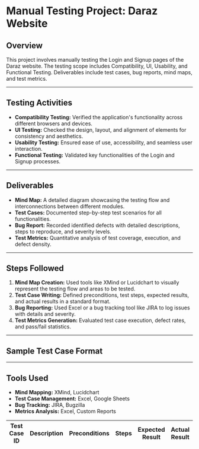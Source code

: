 <h1>Manual Testing Project: Daraz Website</h1>

<h2>Overview</h2>
<p>
  This project involves manually testing the Login and Signup pages of the Daraz website. 
  The testing scope includes Compatibility, UI, Usability, and Functional Testing. 
  Deliverables include test cases, bug reports, mind maps, and test metrics.
</p>

<hr />

<h2>Testing Activities</h2>
<ul>
  <li><strong>Compatibility Testing:</strong> Verified the application's functionality across different browsers and devices.</li>
  <li><strong>UI Testing:</strong> Checked the design, layout, and alignment of elements for consistency and aesthetics.</li>
  <li><strong>Usability Testing:</strong> Ensured ease of use, accessibility, and seamless user interaction.</li>
  <li><strong>Functional Testing:</strong> Validated key functionalities of the Login and Signup processes.</li>
</ul>

<hr />

<h2>Deliverables</h2>
<ul>
  <li><strong>Mind Map:</strong> A detailed diagram showcasing the testing flow and interconnections between different modules.</li>
  <li><strong>Test Cases:</strong> Documented step-by-step test scenarios for all functionalities.</li>
  <li><strong>Bug Report:</strong> Recorded identified defects with detailed descriptions, steps to reproduce, and severity levels.</li>
  <li><strong>Test Metrics:</strong> Quantitative analysis of test coverage, execution, and defect density.</li>
</ul>

<hr />

<h2>Steps Followed</h2>
<ol>
  <li><strong>Mind Map Creation:</strong> Used tools like XMind or Lucidchart to visually represent the testing flow and areas to be tested.</li>
  <li><strong>Test Case Writing:</strong> Defined preconditions, test steps, expected results, and actual results in a standard format.</li>
  <li><strong>Bug Reporting:</strong> Used Excel or a bug tracking tool like JIRA to log issues with details and severity.</li>
  <li><strong>Test Metrics Generation:</strong> Evaluated test case execution, defect rates, and pass/fail statistics.</li>
</ol>

<hr />

<h2>Sample Test Case Format</h2>
<table>
  <thead>
    <tr>
      <th>Test Case ID</th>
      <th>Description</th>
      <th>Preconditions</th>
      <th>Steps</th>
      <th>Expected Result</th>
      <th>Actual Result</th>
      <th>Status</th>
    </tr>
  </thead>
 


<hr />



<h2>Tools Used</h2>
<ul>
  <li><strong>Mind Mapping:</strong> XMind, Lucidchart</li>
  <li><strong>Test Case Management:</strong> Excel, Google Sheets</li>
  <li><strong>Bug Tracking:</strong> JIRA, Bugzilla</li>
  <li><strong>Metrics Analysis:</strong> Excel, Custom Reports</li>
</ul>

